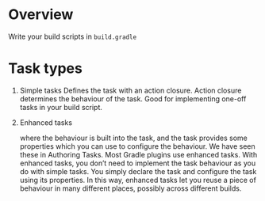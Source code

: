 # Overview

Write your build scripts in `build.gradle`

# Task types

1.  Simple tasks
    Defines the task with an action closure. 
    Action closure determines the behaviour of the task. 
    Good for implementing one-off tasks in your build script.

2.  Enhanced tasks

    where the behaviour is built into the task, and the task provides some properties which you can use to configure the behaviour. 
    We have seen these in Authoring Tasks. 
    Most Gradle plugins use enhanced tasks. 
    With enhanced tasks, you don’t need to implement the task behaviour as you do with simple tasks. 
    You simply declare the task and configure the task using its properties. 
    In this way, enhanced tasks let you reuse a piece of behaviour in many different places, possibly across different builds.

    